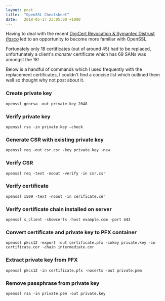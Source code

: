 ```yaml
---
layout: post
title:  "OpenSSL Cheatsheet"
date:   2018-05-17 23:05:00 +1000
---
```


Having to deal with the recent [DigiCert Revocation & Symantec Distrust *fiasco*](https://www.trustico.com.au/news/2018/digicert-symantec-statement/set-the-record-straight.php) led to an opportunity to become more familiar with OpenSSL.

Fortunately only 18 certificates (out of around 45) had to be replaced, unfortunately a client's *monster* certificate which has 69 SANs was amongst the 18!

Below is a handful of commands which I used frequently with the replacement certificates, I couldn't find a concise list which outlined them well so thought why not post about it.

### Create private key

```shell
openssl genrsa -out private.key 2048
```

### Verify private key

```shell
openssl rsa -in private.key –check
```

### Generate CSR with existing private key

```shell
openssl req -out csr.csr -key private.key -new
```

### Verify CSR

```shell
openssl req -text -noout -verify -in csr.csr
```

### Verify certificate

```shell
openssl x509 -text -noout -in cerificate.cer
```

### Verify certificate chain installed on server

```shell
openssl s_client -showcerts -host example.com -port 443
```

### Convert certificate and private key to PFX container

```shell
openssl pkcs12 -export -out certificate.pfx -inkey private.key -in certificate.cer -chain intermediate.cer
```

### Extract private key from PFX

```shell
openssl pkcs12 -in certificate.pfx -nocerts -out private.pem
```

### Remove passphrase from private key

```shell
openssl rsa -in private.pem -out private.key
```